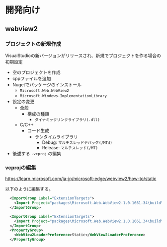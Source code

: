 # 開発向け

## webview2

### プロジェクトの新規作成

VisualStudioの新バージョンがリリースされ、新規でプロジェクトを作る場合の初期設定

* 空のプロジェクトを作成
* cppファイルを追加
* Nugetでパッケージのインストール
  * `Microsoft.Web.WebView2`
  * `Microsoft.Windows.ImplementationLibrary`
* 設定の変更
  * 全般
    * 構成の種類
      * `ダイナミックリンクライブラリ(.dll)`
  * C/C++
    * コード生成
      * ランタイムライブラリ
        * Debug: `マルチスレッドデバッグ(/MTd)`
        * Release: `マルチスレッド(/MT)`
* 後述する `.vcproj` の編集

### vcprojの編集

https://learn.microsoft.com/ja-jp/microsoft-edge/webview2/how-to/static

以下のように編集する。

```xml
  <ImportGroup Label="ExtensionTargets">
    <Import Project="packages\Microsoft.Web.WebView2.1.0.1661.34\build\native\Microsoft.Web.WebView2.targets" Condition="Exists('packages\Microsoft.Web.WebView2.1.0.1661.34\build\native\Microsoft.Web.WebView2.targets')" />
  </ImportGroup>
```

```xml
  <ImportGroup Label="ExtensionTargets">
    <Import Project="packages\Microsoft.Web.WebView2.1.0.1661.34\build\native\Microsoft.Web.WebView2.targets" Condition="Exists('packages\Microsoft.Web.WebView2.1.0.1661.34\build\native\Microsoft.Web.WebView2.targets')" />
  </ImportGroup>
  <PropertyGroup>
    <WebView2LoaderPreference>Static</WebView2LoaderPreference>
  </PropertyGroup>
```
